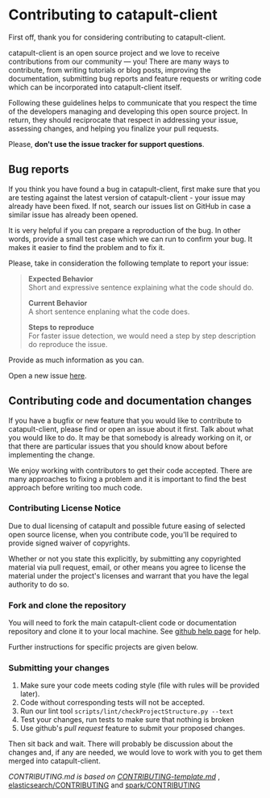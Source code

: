 # Contributing to catapult-client

First off, thank you for considering contributing to catapult-client.

catapult-client is an open source project and we love to receive contributions from
our community — you! There are many ways to contribute, from writing tutorials or blog
posts, improving the documentation, submitting bug reports and feature requests or
writing code which can be incorporated into catapult-client itself.

Following these guidelines helps to communicate that you respect the time of
the developers managing and developing this open source project. In return,
they should reciprocate that respect in addressing your issue, assessing changes,
and helping you finalize your pull requests.

Please, **don't use the issue tracker for support questions**.

## Bug reports

If you think you have found a bug in catapult-client, first make sure that you
are testing against the latest version of catapult-client - your issue may already
have been fixed. If not, search our issues list on GitHub in case a similar
issue has already been opened.

It is very helpful if you can prepare a reproduction of the bug. In other words,
provide a small test case which we can run to confirm your bug. It makes it easier to
find the problem and to fix it.

Please, take in consideration the following template to report your issue:

> **Expected Behavior**\
> Short and expressive sentence explaining what the code should do.
>
> **Current Behavior**\
> A short sentence enplaning what the code does.
>
> **Steps to reproduce**\
> For faster issue detection, we would need a step by step description do reproduce the issue.

Provide as much information as you can.

Open a new issue [here][github-issues].

## Contributing code and documentation changes

If you have a bugfix or new feature that you would like to contribute to catapult-client, please find or open an issue
about it first. Talk about what you would like to do. It may be that somebody is already working on it, or that there
are particular issues that you should know about before implementing the change.

We enjoy working with contributors to get their code accepted. There are many approaches to fixing a problem and it is
important to find the best approach before writing too much code.

### Contributing License Notice

Due to dual licensing of catapult and possible future easing of selected open source license, when you contribute code,
you'll be required to provide signed waiver of copyrights.

Whether or not you state this explicitly, by submitting any copyrighted material via pull request, email, or other means
you agree to license the material under the project's licenses and warrant that you have the legal authority to do so.

### Fork and clone the repository

You will need to fork the main catapult-client code or documentation repository and clone
it to your local machine. See [github help page](https://help.github.com/articles/fork-a-repo/) for help.

Further instructions for specific projects are given below.

### Submitting your changes

1. Make sure your code meets coding style (file with rules will be provided later).
2. Code without corresponding tests will not be accepted.
3. Run our lint tool `scripts/lint/checkProjectStructure.py --text`
4. Test your changes, run tests to make sure that nothing is broken
5. Use github's *pull request* feature to submit your proposed changes.

Then sit back and wait. There will probably be discussion about the changes and, if any are needed, we would love to work with you to get them merged into catapult-client.

*CONTRIBUTING.md is based on [CONTRIBUTING-template.md](https://github.com/nayafia/contributing-template/blob/master/CONTRIBUTING-template.md)* , [elasticsearch/CONTRIBUTING](https://github.com/elastic/elasticsearch/blob/master/CONTRIBUTING.md) and [spark/CONTRIBUTING](https://github.com/apache/spark/blob/master/CONTRIBUTING.md)

[github-issues]: https://github.com/symbol/catapult-client/issues
